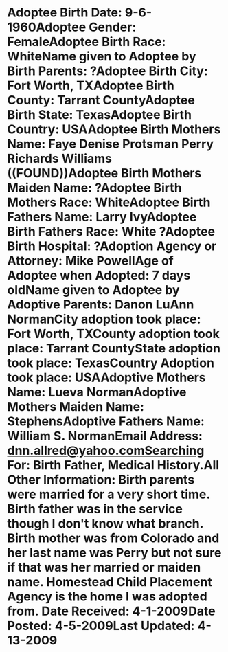 # Adoptee Birth Date: 9-6-1960Adoptee Gender: FemaleAdoptee Birth Race: WhiteName given to Adoptee by Birth Parents: ?Adoptee Birth City: Fort Worth, TXAdoptee Birth County: Tarrant CountyAdoptee Birth State: TexasAdoptee Birth Country: USAAdoptee Birth Mothers Name: Faye Denise Protsman Perry Richards Williams ((FOUND))Adoptee Birth Mothers Maiden Name: ?Adoptee Birth Mothers Race: WhiteAdoptee Birth Fathers Name: Larry IvyAdoptee Birth Fathers Race: White ?Adoptee Birth Hospital: ?Adoption Agency or Attorney: Mike PowellAge of Adoptee when Adopted: 7 days oldName given to Adoptee by Adoptive Parents: Danon LuAnn NormanCity adoption took place: Fort Worth, TXCounty adoption took place: Tarrant CountyState adoption took place: TexasCountry Adoption took place: USAAdoptive Mothers Name: Lueva NormanAdoptive Mothers Maiden Name: StephensAdoptive Fathers Name: William S. NormanEmail Address: dnn.allred@yahoo.comSearching For: Birth Father, Medical History.All Other Information: Birth parents were married for a very short time. Birth father was in the service though I don't know what branch. Birth mother was from Colorado and her last name was Perry but not sure if that was her married or maiden name. Homestead Child Placement Agency is the home I was adopted from. Date Received: 4-1-2009Date Posted: 4-5-2009Last Updated: 4-13-2009